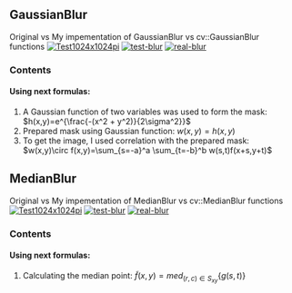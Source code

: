 ## GaussianBlur

Original vs My impementation of GaussianBlur vs cv::GaussianBlur functions
<a href="https://ibb.co/n6pJC9s"><img src="https://i.ibb.co/XjHR81Z/Test1024x1024pi.jpg" alt="Test1024x1024pi" border="0"></a>
<a href="https://ibb.co/8K3HhB6"><img src="https://i.ibb.co/gj1xn7z/test-blur.jpg" alt="test-blur" border="0"></a>
<a href="https://ibb.co/sgwh4qX"><img src="https://i.ibb.co/Zf83rxb/real-blur.jpg" alt="real-blur" border="0"></a>

### Contents
#### Using next formulas:
1. A Gaussian function of two variables was used to form the mask:
			 $h(x,y)=e^{\frac{-(x^2 + y^2)}{2\sigma^2}}$
2. Prepared mask using Gaussian function:
	$w(x,y)=h(x,y)$
3. To get the image, I used correlation with the prepared mask:
	$w(x,y)\circ f(x,y)=\sum_{s=-a}^a \sum_{t=-b}^b w(s,t)f(x+s,y+t)$

## MedianBlur
Original vs My impementation of MedianBlur vs cv::MedianBlur functions
<a href="https://ibb.co/n6pJC9s"><img src="https://i.ibb.co/XjHR81Z/Test1024x1024pi.jpg" alt="Test1024x1024pi" border="0"></a>
<a href="https://ibb.co/LvFHhTs"><img src="https://i.ibb.co/nRGt8XK/test-blur.jpg" alt="test-blur" border="0"></a>
<a href="https://ibb.co/7n9x7Qg"><img src="https://i.ibb.co/y63mLph/real-blur.jpg" alt="real-blur" border="0"></a>


### Contents
#### Using next formulas:
1. Calculating the median point:
			$\tilde{f}(x,y)= \displaystyle med_{(r,c)\in S_{xy}} \{g(s,t)\}$